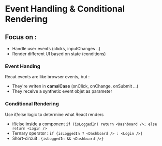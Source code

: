 
# Event Handling & Conditional Rendering

## Focus on :
- Handle user events (clicks, inputChanges ..)
- Render different UI based on state (conditions)

### Event Handing
Recat events are like browser events, but :
- They're writen in **camalCase** (onClick, onChange, onSubmit ...)
- They receive a synthetic event objet as parameter

### Conditional Rendering
Use if/else logic to determine what React renders
- if/else inside a component `if (isLoggedIn) return <Dashboard />; else return <Login />`
- Ternary operator : `if {isLoggedIn ? <Dashboard /> : <Login />}`
- Short-circuit : `{isLoggedIn && <Dashboard />}` 